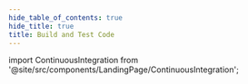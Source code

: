 ```yaml
---
hide_table_of_contents: true
hide_title: true
title: Build and Test Code
---
```


<!-- # Build and Test Code -->

<!-- Custom component -->

import ContinuousIntegration from '@site/src/components/LandingPage/ContinuousIntegration';

<ContinuousIntegration />
